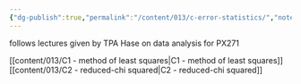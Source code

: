 ```yaml
---
{"dg-publish":true,"permalink":"/content/013/c-error-statistics/","noteIcon":"1","created":"2025-08-21T10:03:03.967+01:00","updated":"2025-08-21T10:38:47.327+01:00"}
---
```



follows lectures given by TPA Hase on data analysis for PX271

[[content/013/C1 - method of least squares\|C1 - method of least squares]]
[[content/013/C2 - reduced-chi squared\|C2 - reduced-chi squared]]
